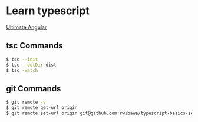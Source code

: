 # Learn typescript
[Ultimate Angular](https://platform.ultimateangular.com/courses/enrolled/209404)

## tsc Commands
```sh
$ tsc --init
$ tsc --outDir dist
$ tsc -watch
```

## git Commands
```sh
$ git remote -v
$ git remote get-url origin
$ git remote set-url origin git@github.com:rwibawa/typescript-basics-seed.git
```